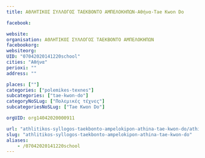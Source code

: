 ```yaml
---
title: ΑΘΛΗΤΙΚΟΣ ΣΥΛΛΟΓΟΣ ΤΑΕΚΒΟΝΤΟ ΑΜΠΕΛΟΚΗΠΩΝ-Αθήνα-Tae Kwon Do

facebook:

website:
organisation: ΑΘΛΗΤΙΚΟΣ ΣΥΛΛΟΓΟΣ ΤΑΕΚΒΟΝΤΟ ΑΜΠΕΛΟΚΗΠΩΝ
facebookorg:
websiteorg:
UID: "07042020141220school"
cities: "Αθήνα"
perioxi: ""
address: ""

places: [""]
categories: ["polemikes-texnes"]
subcategories: ["tae-kwon-do"]
categoryNoSLug: ["Πολεμικές τέχνες"]
subcategoriesNoSLug: ["Tae Kwon Do"]

orgUID: org14042020000911

url: "athlitikos-syllogos-taekbonto-ampelokipon-athina-tae-kwon-do/athina//"
slug: "athlitikos-syllogos-taekbonto-ampelokipon-athina-tae-kwon-do"
aliases:
    - /07042020141220school
---
```





